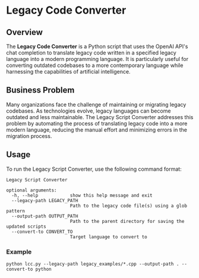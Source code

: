 # Legacy Code Converter

## Overview
The **Legacy Code Converter** is a Python script that uses the OpenAI API's chat completion to translate legacy code written in a specified legacy language into a modern programming language. It is particularly useful for converting outdated codebases to a more contemporary language while harnessing the capabilities of artificial intelligence.

## Business Problem
Many organizations face the challenge of maintaining or migrating legacy codebases. As technologies evolve, legacy languages can become outdated and less maintainable. The Legacy Script Converter addresses this problem by automating the process of translating legacy code into a more modern language, reducing the manual effort and minimizing errors in the migration process.

## Usage
To run the Legacy Script Converter, use the following command format:

```shell
Legacy Script Converter

optional arguments:
  -h, --help            show this help message and exit
  --legacy-path LEGACY_PATH
                        Path to the legacy code file(s) using a glob pattern
  --output-path OUTPUT_PATH
                        Path to the parent directory for saving the updated scripts
  --convert-to CONVERT_TO
                        Target language to convert to
```

### Example
```shell
python lcc.py --legacy-path legacy_examples/*.cpp --output-path . --convert-to python
```

